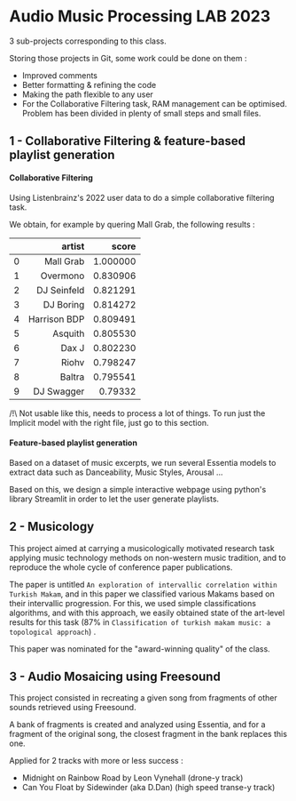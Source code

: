 # Audio Music Processing LAB 2023

3 sub-projects corresponding to this class.

Storing those projects in Git, some work could be done on them :
- Improved comments
- Better formatting & refining the code
- Making the path flexible to any user
- For the Collaborative Filtering task, RAM management can be optimised. Problem has been divided in plenty of small steps and small files.


## 1 - Collaborative Filtering & feature-based playlist generation

#### Collaborative Filtering

Using Listenbrainz's 2022 user data to do a simple collaborative filtering task.

We obtain, for example by quering Mall Grab, the following results :

|   |       artist |    score |
|--:|-------------:|---------:|
| 0 | Mall Grab    | 1.000000 |
| 1 | Overmono     | 0.830906 |
| 2 | DJ Seinfeld  | 0.821291 |
| 3 | DJ Boring    | 0.814272 |
| 4 | Harrison BDP | 0.809491 |
| 5 | Asquith      | 0.805530 |
| 6 | Dax J        | 0.802230 |
| 7 | Riohv        | 0.798247 |
| 8 | Baltra       | 0.795541 |
| 9 | DJ Swagger   | 0.79332  |

/!\ Not usable like this, needs to process a lot of things.
To run just the Implicit model with the right file, just go to this section.

#### Feature-based playlist generation

Based on a dataset of music excerpts, we run several Essentia models to extract data such as Danceability, Music Styles, Arousal ...

Based on this, we design a simple interactive webpage using python's library Streamlit in order to let the user generate playlists.

## 2 - Musicology

This project aimed at carrying a musicologically motivated research task applying music technology methods on non-western music tradition, and to reproduce the whole cycle of conference paper publications.

The paper is untitled ```An exploration of intervallic correlation within Turkish Makam```, and in this paper we classified various Makams based on their intervallic progression. For this, we used simple classifications algorithms, and with this approach, we easily obtained state of the art-level results for this task (87% in `Classification of turkish makam music: a topological approach`) .

This paper was nominated for the "award-winning quality" of the class.

## 3 - Audio Mosaicing using Freesound

This project consisted in recreating a given song from fragments of other sounds retrieved using Freesound.

A bank of fragments is created and analyzed using Essentia, and for a fragment of the original song, the closest fragment in the bank replaces this one.

Applied for 2 tracks with more or less success :
- Midnight on Rainbow Road by Leon Vynehall (drone-y track)
- Can You Float by Sidewinder (aka D.Dan) (high speed transe-y track)
